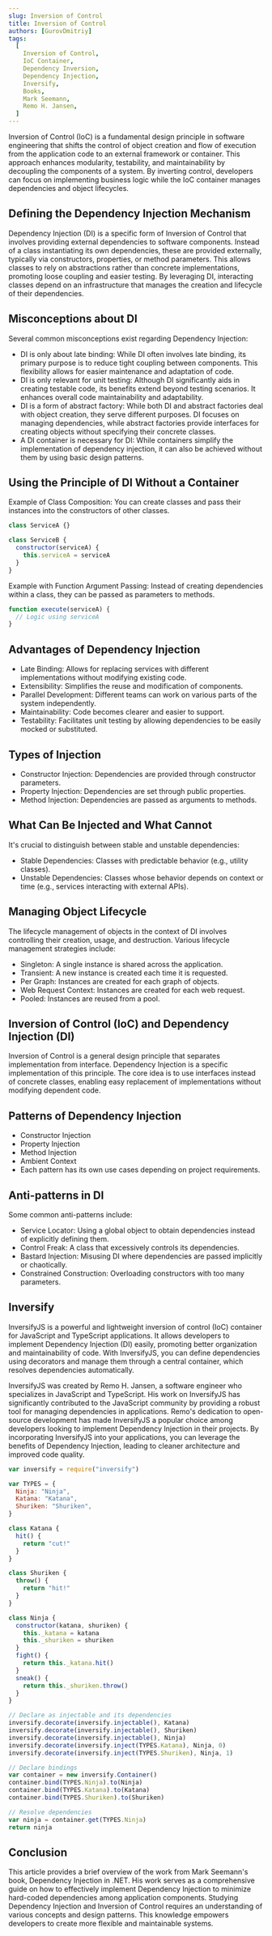 ```yaml
---
slug: Inversion of Control
title: Inversion of Control
authors: [GurovDmitriy]
tags:
  [
    Inversion of Control,
    IoC Container,
    Dependency Inversion,
    Dependency Injection,
    Inversify,
    Books,
    Mark Seemann,
    Remo H. Jansen,
  ]
---
```


Inversion of Control (IoC) is a fundamental design principle in software engineering that shifts the
control of object creation and flow of execution from the application code to an external framework or container.<!-- truncate -->
This approach enhances modularity, testability, and maintainability by decoupling the components of a system.
By inverting control, developers can focus on implementing business logic while the IoC container manages dependencies and object lifecycles.

## Defining the Dependency Injection Mechanism

Dependency Injection (DI) is a specific form of Inversion of Control that involves providing external dependencies to software components.
Instead of a class instantiating its own dependencies, these are provided externally, typically via constructors,
properties, or method parameters. This allows classes to rely on abstractions rather than concrete implementations, promoting
loose coupling and easier testing. By leveraging DI, interacting classes depend on an infrastructure that manages the creation and
lifecycle of their dependencies.

## Misconceptions about DI

Several common misconceptions exist regarding Dependency Injection:

- DI is only about late binding: While DI often involves late binding, its primary purpose is to reduce tight coupling between components.
  This flexibility allows for easier maintenance and adaptation of code.
- DI is only relevant for unit testing: Although DI significantly aids in creating testable code,
  its benefits extend beyond testing scenarios. It enhances overall code maintainability and adaptability.
- DI is a form of abstract factory: While both DI and abstract factories deal with object creation, they serve different purposes.
  DI focuses on managing dependencies, while abstract factories provide interfaces for creating objects without specifying their concrete classes.
- A DI container is necessary for DI: While containers simplify the implementation of dependency injection, it can also be achieved without
  them by using basic design patterns.

## Using the Principle of DI Without a Container

Example of Class Composition: You can create classes and pass their instances into the constructors of other classes.

```js
class ServiceA {}

class ServiceB {
  constructor(serviceA) {
    this.serviceA = serviceA
  }
}
```

Example with Function Argument Passing: Instead of creating dependencies within a class, they can be passed as parameters to methods.

```js
function execute(serviceA) {
  // Logic using serviceA
}
```

## Advantages of Dependency Injection

- Late Binding: Allows for replacing services with different implementations without modifying existing code.
- Extensibility: Simplifies the reuse and modification of components.
- Parallel Development: Different teams can work on various parts of the system independently.
- Maintainability: Code becomes clearer and easier to support.
- Testability: Facilitates unit testing by allowing dependencies to be easily mocked or substituted.

## Types of Injection

- Constructor Injection: Dependencies are provided through constructor parameters.
- Property Injection: Dependencies are set through public properties.
- Method Injection: Dependencies are passed as arguments to methods.

## What Can Be Injected and What Cannot

It's crucial to distinguish between stable and unstable dependencies:

- Stable Dependencies: Classes with predictable behavior (e.g., utility classes).
- Unstable Dependencies: Classes whose behavior depends on context or time (e.g., services interacting with external APIs).

## Managing Object Lifecycle

The lifecycle management of objects in the context of DI involves controlling their creation, usage, and destruction.
Various lifecycle management strategies include:

- Singleton: A single instance is shared across the application.
- Transient: A new instance is created each time it is requested.
- Per Graph: Instances are created for each graph of objects.
- Web Request Context: Instances are created for each web request.
- Pooled: Instances are reused from a pool.

## Inversion of Control (IoC) and Dependency Injection (DI)

Inversion of Control is a general design principle that separates implementation from interface.
Dependency Injection is a specific implementation of this principle. The core idea is to use interfaces instead of concrete classes,
enabling easy replacement of implementations without modifying dependent code.

## Patterns of Dependency Injection

- Constructor Injection
- Property Injection
- Method Injection
- Ambient Context
- Each pattern has its own use cases depending on project requirements.

## Anti-patterns in DI

Some common anti-patterns include:

- Service Locator: Using a global object to obtain dependencies instead of explicitly defining them.
- Control Freak: A class that excessively controls its dependencies.
- Bastard Injection: Misusing DI where dependencies are passed implicitly or chaotically.
- Constrained Construction: Overloading constructors with too many parameters.

## Inversify

InversifyJS is a powerful and lightweight inversion of control (IoC) container for JavaScript and TypeScript applications.
It allows developers to implement Dependency Injection (DI) easily, promoting better organization and maintainability of code.
With InversifyJS, you can define dependencies using decorators and manage them through a central container,
which resolves dependencies automatically.

InversifyJS was created by Remo H. Jansen, a software engineer who specializes in JavaScript and TypeScript.
His work on InversifyJS has significantly contributed to the JavaScript community by providing a robust tool for managing dependencies
in applications. Remo's dedication to open-source development has made InversifyJS a popular choice among developers looking to implement
Dependency Injection in their projects.
By incorporating InversifyJS into your applications, you can leverage the benefits of Dependency Injection,
leading to cleaner architecture and improved code quality.

```js
var inversify = require("inversify")

var TYPES = {
  Ninja: "Ninja",
  Katana: "Katana",
  Shuriken: "Shuriken",
}

class Katana {
  hit() {
    return "cut!"
  }
}

class Shuriken {
  throw() {
    return "hit!"
  }
}

class Ninja {
  constructor(katana, shuriken) {
    this._katana = katana
    this._shuriken = shuriken
  }
  fight() {
    return this._katana.hit()
  }
  sneak() {
    return this._shuriken.throw()
  }
}

// Declare as injectable and its dependencies
inversify.decorate(inversify.injectable(), Katana)
inversify.decorate(inversify.injectable(), Shuriken)
inversify.decorate(inversify.injectable(), Ninja)
inversify.decorate(inversify.inject(TYPES.Katana), Ninja, 0)
inversify.decorate(inversify.inject(TYPES.Shuriken), Ninja, 1)

// Declare bindings
var container = new inversify.Container()
container.bind(TYPES.Ninja).to(Ninja)
container.bind(TYPES.Katana).to(Katana)
container.bind(TYPES.Shuriken).to(Shuriken)

// Resolve dependencies
var ninja = container.get(TYPES.Ninja)
return ninja
```

## Conclusion

This article provides a brief overview of the work from Mark Seemann's book, Dependency Injection in .NET. His work serves as a
comprehensive guide on how to effectively implement Dependency Injection to minimize hard-coded dependencies among application components.
Studying Dependency Injection and Inversion of Control requires an understanding of various concepts and design patterns.
This knowledge empowers developers to create more flexible and maintainable systems.
